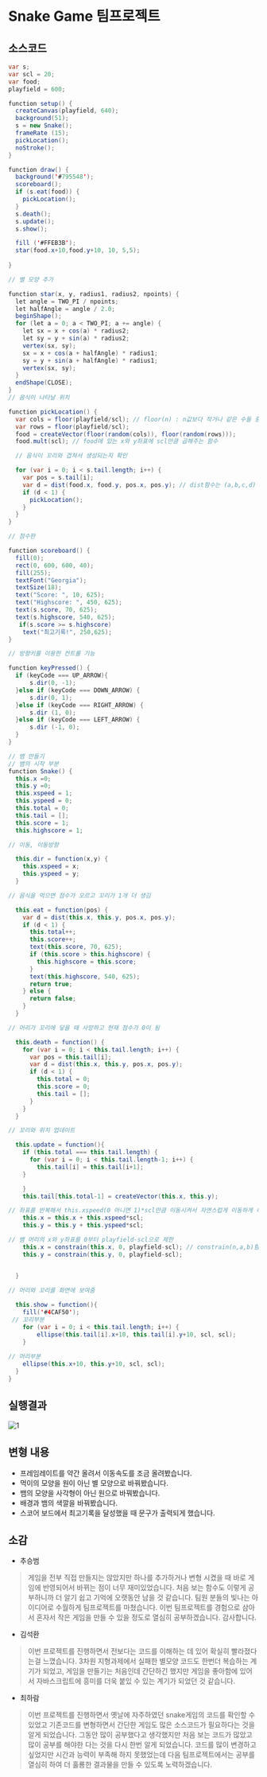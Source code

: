 # Snake Game 팀프로젝트
## 소스코드
``` java script
var s;
var scl = 20;
var food;
playfield = 600;

function setup() {
  createCanvas(playfield, 640);
  background(51);
  s = new Snake();
  frameRate (15);
  pickLocation();
  noStroke();
}

function draw() {
  background('#795548');
  scoreboard();
  if (s.eat(food)) {
    pickLocation();
  }
  s.death();
  s.update();
  s.show();

  fill ('#FFEB3B');
  star(food.x+10,food.y+10, 10, 5,5);
    
}

// 별 모양 추가

function star(x, y, radius1, radius2, npoints) {
  let angle = TWO_PI / npoints;
  let halfAngle = angle / 2.0;
  beginShape();
  for (let a = 0; a < TWO_PI; a += angle) {
    let sx = x + cos(a) * radius2;
    let sy = y + sin(a) * radius2;
    vertex(sx, sy);
    sx = x + cos(a + halfAngle) * radius1;
    sy = y + sin(a + halfAngle) * radius1;
    vertex(sx, sy);
  }
  endShape(CLOSE);
}
// 음식이 나타날 위치

function pickLocation() {
  var cols = floor(playfield/scl); // floor(n) : n값보다 작거나 같은 수들 중에서 가장 가까운 정수 값을 저장
  var rows = floor(playfield/scl); 
  food = createVector(floor(random(cols)), floor(random(rows)));
  food.mult(scl); // food에 있는 x와 y좌표에 scl만큼 곱해주는 함수

  // 음식이 꼬리와 겹쳐서 생성되는지 확인

  for (var i = 0; i < s.tail.length; i++) {
    var pos = s.tail[i];
    var d = dist(food.x, food.y, pos.x, pos.y); // dist함수는 (a,b,c,d) ab의 좌표와 cd의 좌표사이의 거리를 구함
    if (d < 1) {
      pickLocation();
    }
  }
}

// 점수판

function scoreboard() {
  fill(0);
  rect(0, 600, 600, 40);
  fill(255);
  textFont("Georgia");
  textSize(18);
  text("Score: ", 10, 625);
  text("Highscore: ", 450, 625);
  text(s.score, 70, 625);
  text(s.highscore, 540, 625);
   if(s.score >= s.highscore)
    text("최고기록!", 250,625);
}

// 방향키를 이용한 컨트롤 기능

function keyPressed() {
  if (keyCode === UP_ARROW){
      s.dir(0, -1);
  }else if (keyCode === DOWN_ARROW) {
      s.dir(0, 1);
  }else if (keyCode === RIGHT_ARROW) {
      s.dir (1, 0);
  }else if (keyCode === LEFT_ARROW) {
      s.dir (-1, 0);
  }
}

// 뱀 만들기
// 뱀의 시작 부분
function Snake() {
  this.x =0;
  this.y =0;
  this.xspeed = 1;
  this.yspeed = 0;
  this.total = 0;
  this.tail = [];
  this.score = 1;
  this.highscore = 1;

// 이동, 이동방향

  this.dir = function(x,y) {
    this.xspeed = x;
    this.yspeed = y;
  }

// 음식을 먹으면 점수가 오르고 꼬리가 1개 더 생김

  this.eat = function(pos) {
    var d = dist(this.x, this.y, pos.x, pos.y);
    if (d < 1) {
      this.total++;
      this.score++;
      text(this.score, 70, 625);
      if (this.score > this.highscore) {
        this.highscore = this.score;
      }
      text(this.highscore, 540, 625);
      return true;
    } else {
      return false;
    }
  }

// 머리가 꼬리에 닿을 때 사망하고 현재 점수가 0이 됨

  this.death = function() {
    for (var i = 0; i < this.tail.length; i++) {
      var pos = this.tail[i];
      var d = dist(this.x, this.y, pos.x, pos.y);
      if (d < 1) {
        this.total = 0;
        this.score = 0;
        this.tail = [];
      }
    }
  }

// 꼬리와 위치 업데이트

  this.update = function(){
    if (this.total === this.tail.length) {
      for (var i = 0; i < this.tail.length-1; i++) {
        this.tail[i] = this.tail[i+1];
    }

    }
    this.tail[this.total-1] = createVector(this.x, this.y);

// 좌표를 반복해서 this.xspeed(0 아니면 1)*scl만큼 이동시켜서 자연스럽게 이동하게 하기
    this.x = this.x + this.xspeed*scl;
    this.y = this.y + this.yspeed*scl;

// 뱀 머리의 x와 y좌표를 0부터 playfield-scl으로 제한
    this.x = constrain(this.x, 0, playfield-scl); // constrain(n,a,b)함수  n을 a와 b사이의 값으로 제한함
    this.y = constrain(this.y, 0, playfield-scl);


  }
  
// 머리와 꼬리를 화면에 보여줌

  this.show = function(){
    fill('#4CAF50');
 // 꼬리부분 
    for (var i = 0; i < this.tail.length; i++) {
        ellipse(this.tail[i].x+10, this.tail[i].y+10, scl, scl);
    }
    
// 머리부분
    ellipse(this.x+10, this.y+10, scl, scl);
  }
}
```

## 실행결과
![1](img/snakeTeam2.gif)

## 변형 내용
* 프레임레이트를 약간 올려서 이동속도를 조금 올려봤습니다.
* 먹이의 모양을 원이 아닌 별 모양으로 바꿔봤습니다.
* 뱀의 모양을 사각형이 아닌 원으로 바꿔봤습니다.
* 배경과 뱀의 색깔을 바꿔봤습니다.
* 스코어 보드에서 최고기록을 달성했을 때 문구가 출력되게 했습니다.

## 소감
* 추승범
> 게임을 전부 직접 만들지는 않았지만 하나를 추가하거나 변형 시켰을 때 바로 게임에 반영되어서 바뀌는 점이 너무 재미있었습니다. 처음 보는 함수도 이렇게 공부하니까 더 알기 쉽고 기억에 오랫동안 남을 것 같습니다. 팀원 분들의 빛나는 아이디어로 수월하게 팀프로젝트를 마쳤습니다. 이번 팀프로젝트를 경험으로 삼아서 혼자서 작은 게임을 만들 수 있을 정도로 열심히 공부하겠습니다. 감사합니다.


* 김석환
> 이번 프로젝트를 진행하면서 전보다는 코드를 이해하는 데 있어 확실히 빨라졌다는걸 느꼈습니다. 3차원 지형과제에서 실패한 별모양 코드도 한번더 복습하는 계기가 되었고, 게임을 만들기는 처음인데 간단하긴 했지만 게임을 좋아함에 있어서 자바스크립트에 흥미를 더욱 붙있 수 있는 계기가 되었던 것 같습니다.

* 최하람
> 이번 프로젝트를 진행하면서 옛날에 자주하였던 snake게임의 코드를 확인할 수 있었고 기존코드를 변형하면서 간단한 게임도 많은 소스코드가 필요하다는 것을 알게 되었습니다. 그동안 많이 공부했다고 생각했지만 처음 보는 코드가 많았고 많이 공부를 해야한 다는 것을 다시 한번 알게 되었습니다. 코드를 많이 변경하고 싶었지만 시간과 능력이 부족해 하지 못했었는데 다음 팀프로젝트에서는 공부를 열심히 하여 더 훌룡한 결과물을 만들 수 있도록 노력하겠습니다.
